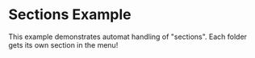 # Sections Example

This example demonstrates automat handling of "sections". Each folder gets its own section in the menu!